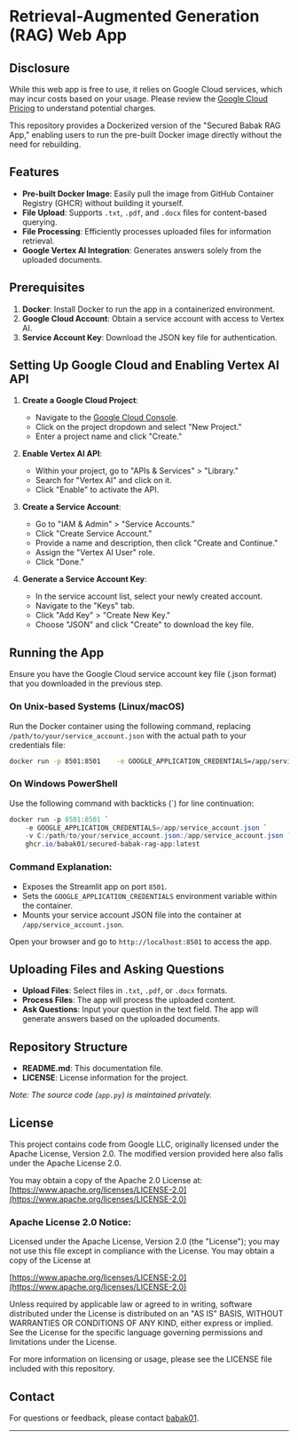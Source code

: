 
# Retrieval-Augmented Generation (RAG) Web App

## Disclosure

While this web app is free to use, it relies on Google Cloud services, which may incur costs based on your usage. Please review the [Google Cloud Pricing](https://cloud.google.com/pricing) to understand potential charges.

This repository provides a Dockerized version of the "Secured Babak RAG App," enabling users to run the pre-built Docker image directly without the need for rebuilding.

## Features

- **Pre-built Docker Image**: Easily pull the image from GitHub Container Registry (GHCR) without building it yourself.
- **File Upload**: Supports `.txt`, `.pdf`, and `.docx` files for content-based querying.
- **File Processing**: Efficiently processes uploaded files for information retrieval.
- **Google Vertex AI Integration**: Generates answers solely from the uploaded documents.

## Prerequisites

1. **Docker**: Install Docker to run the app in a containerized environment.
2. **Google Cloud Account**: Obtain a service account with access to Vertex AI.
3. **Service Account Key**: Download the JSON key file for authentication.

## Setting Up Google Cloud and Enabling Vertex AI API

1. **Create a Google Cloud Project**:
   - Navigate to the [Google Cloud Console](https://console.cloud.google.com/).
   - Click on the project dropdown and select "New Project."
   - Enter a project name and click "Create."

2. **Enable Vertex AI API**:
   - Within your project, go to "APIs & Services" > "Library."
   - Search for "Vertex AI" and click on it.
   - Click "Enable" to activate the API.

3. **Create a Service Account**:
   - Go to "IAM & Admin" > "Service Accounts."
   - Click "Create Service Account."
   - Provide a name and description, then click "Create and Continue."
   - Assign the "Vertex AI User" role.
   - Click "Done."

4. **Generate a Service Account Key**:
   - In the service account list, select your newly created account.
   - Navigate to the "Keys" tab.
   - Click "Add Key" > "Create New Key."
   - Choose "JSON" and click "Create" to download the key file.

## Running the App

Ensure you have the Google Cloud service account key file (.json format) that you downloaded in the previous step.

### On Unix-based Systems (Linux/macOS)

Run the Docker container using the following command, replacing `/path/to/your/service_account.json` with the actual path to your credentials file:

```bash
docker run -p 8501:8501    -e GOOGLE_APPLICATION_CREDENTIALS=/app/service_account.json    -v /path/to/your/service_account.json:/app/service_account.json    ghcr.io/babak01/secured-babak-rag-app:latest
```

### On Windows PowerShell

Use the following command with backticks (`) for line continuation:

```powershell
docker run -p 8501:8501 `
    -e GOOGLE_APPLICATION_CREDENTIALS=/app/service_account.json `
    -v C:/path/to/your/service_account.json:/app/service_account.json `
    ghcr.io/babak01/secured-babak-rag-app:latest
```

### Command Explanation:

- Exposes the Streamlit app on port `8501`.
- Sets the `GOOGLE_APPLICATION_CREDENTIALS` environment variable within the container.
- Mounts your service account JSON file into the container at `/app/service_account.json`.

Open your browser and go to `http://localhost:8501` to access the app.

## Uploading Files and Asking Questions

- **Upload Files**: Select files in `.txt`, `.pdf`, or `.docx` formats.
- **Process Files**: The app will process the uploaded content.
- **Ask Questions**: Input your question in the text field. The app will generate answers based on the uploaded documents.

## Repository Structure

- **README.md**: This documentation file.
- **LICENSE**: License information for the project.

*Note: The source code (`app.py`) is maintained privately.*

## License

This project contains code from Google LLC, originally licensed under the Apache License, Version 2.0. The modified version provided here also falls under the Apache License 2.0.

You may obtain a copy of the Apache 2.0 License at: [https://www.apache.org/licenses/LICENSE-2.0](https://www.apache.org/licenses/LICENSE-2.0)

### Apache License 2.0 Notice:

Licensed under the Apache License, Version 2.0 (the "License");
you may not use this file except in compliance with the License.
You may obtain a copy of the License at

[https://www.apache.org/licenses/LICENSE-2.0](https://www.apache.org/licenses/LICENSE-2.0)

Unless required by applicable law or agreed to in writing, software
distributed under the License is distributed on an "AS IS" BASIS,
WITHOUT WARRANTIES OR CONDITIONS OF ANY KIND, either express or implied.
See the License for the specific language governing permissions and
limitations under the License.

For more information on licensing or usage, please see the LICENSE file included with this repository.

## Contact

For questions or feedback, please contact [babak01](https://github.com/babak01).

---
